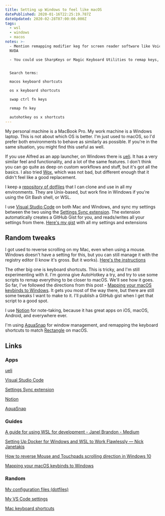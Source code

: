 ```yaml
---
title: Setting up Windows to feel like macOS
datePublished: 2020-01-16T22:25:19.787Z
dateUpdated: 2020-02-28T07:00:00.000Z
tags:
  - wsl
  - windows
  - macos
notes: >-
  - Mention remapping modifier keg for screen reader software like VoiceOver and
  NVDA

  - You could use SharpKeys or Magic Keyboard Utilities to remap keys, but Magic Keyboard Utilities will ONLY be in effect when you’re using a magic keyboard, whereas SharpKeys will work with any keyboard


  Search terms:

  macos keyboard shortcuts

  os x keyboard shortcuts

  swap ctrl fn keys

  remap fn key

  autohotkey os x shortcuts
---
```

My personal machine is a MacBook Pro. My work machine is a Windows laptop. This is not about which OS is better. I'm just used to macOS, so I'd prefer both environments to behave as similarly as possible. If you're in the same situation, you might find this useful as well.

If you use Alfred as an app launcher, on Windows there is [ueli](). It has a very similar feel and functionality, and a lot of the same features. I don't think you can go quite as deep on custom workflows and stuff, but it's got all the basics. I also tried [Wox], which was not bad, but different enough that it didn't feel like a good replacement.

I keep a [repository of dotfiles][dotfiles] that I can clone and use in all my environments. They are Unix-based, but work fine in Windows if you're using the Git Bash shell, or WSL.

I use [Visual Studio Code][vscode] on both Mac and Windows, and sync my settings between the two using the [Settings Sync extension][settings-sync]. The extension automatically creates a GitHub Gist for you, and reads/writes all your settings from there. [Here's my gist][settings-sync-gist] with all my settings and extensions

## Random tweaks

I got used to reverse scrolling on my Mac, even when using a mouse. Windows doesn't have a setting for this, but you can still manage it with the registry editor (I know it's gross. But it works). [Here's the instructions][reverse-scroll-wheel]

The other big one is keyboard shortcuts. This is tricky, and I'm still experimenting with it. I'm gonna give AutoHotkey a try, and try to use some scripts to remap everything to be closer to macOS. We'll see how it goes. So far, I've followed the directions from this post - [Mapping your macOS keybinds to Windows][macos-keyboard-shortcuts]. It gets you most of the way there, but there are still some tweaks I want to make to it. I'll publish a GitHub gist when I get that script to a good spot.

I use [Notion] for note-taking, because it has great apps on iOS, macOS, Android, and everywhere ever.

I'm using [AquaSnap] for window management, and remapping the keyboard shortcuts to match [Rectangle] on macOS.

## Links

### Apps

[ueli]

[Visual Studio Code][vscode]

[Settings Sync extension][settings-sync]

[Notion]

[AquaSnap]

### Guides

[A guide for using WSL for development - Janel Brandon - Medium](https://medium.com/@janelgbrandon/a-guide-for-using-wsl-for-development-d135670313a6)

[Setting Up Docker for Windows and WSL to Work Flawlessly — Nick Janetakis](https://nickjanetakis.com/blog/setting-up-docker-for-windows-and-wsl-to-work-flawlessly)

[How to reverse Mouse and Touchpads scrolling direction in Windows 10](https://www.thewindowsclub.com/reverse-mouse-touchpad-scrolling-direction)

[Mapping your macOS keybinds to Windows][macos-keyboard-shortcuts]

### Random

[My configuration files (dotfiles)][dotfiles]

[My VS Code settings][settings-sync-gist]

[Mac keyboard shortcuts][apple-support-mac-keyboard-shortcuts]

[ueli]: https://ueli.app/
[vscode]: https://code.visualstudio.com
[settings-sync]: https://marketplace.visualstudio.com/items?itemName=Shan.code-settings-sync
[settings-sync-gist]: https://gist.github.com/trevoreyre/8d9e08eec4c53d8aa8740112fb659885
[wox]: http://www.wox.one/
[dotfiles]: https://github.com/trevoreyre/dotfiles
[reverse-scroll-wheel]: https://www.thewindowsclub.com/reverse-mouse-touchpad-scrolling-direction
[notion]: https://www.notion.so
[macos-keyboard-shortcuts]: https://medium.com/@chrisdhanaraj/mapping-your-macos-keybinds-to-windows-b6009c50065b
[apple-support-mac-keyboard-shortcuts]: https://support.apple.com/en-us/HT201236
[aquasnap]: https://www.nurgo-software.com/products/aquasnap
[rectangle]: https://rectangleapp.com/
